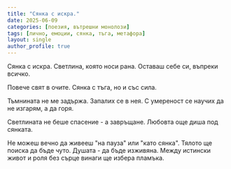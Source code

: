 ```yaml
---
title: "Сянка с искра."
date: 2025-06-09
categories: [поезия, вътрешни монолози]
tags: [лично, емоции, сянка, тъга, метафора]
layout: single
author_profile: true
---
```


<div class="poem">

Сянка с искра.
Светлина, която носи рана.
Оставаш себе си, въпреки всичко.

Повече свят в очите.
Сянка с тъга, но и със сила.

Тъмнината не ме задържа.
Запалих се в нея.
С умереност се научих
да не изгарям,
а да горя.

Светлината не беше спасение -
а завръщане.
Любовта още диша под сянката.

Не можеш вечно да живееш "на пауза"
или "като сянка".
Тялото ще поиска да бъде чуто.
Душата - да бъде изживяна.
Между истински живот и роля без сърце
винаги ще избера пламъка.

</div>
